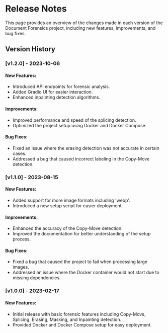 # Release Notes

This page provides an overview of the changes made in each version of the Document Forensics project, including new features, improvements, and bug fixes.

## Version History

### [v1.2.0] - 2023-10-06
#### New Features:
- Introduced API endpoints for forensic analysis.
- Added Gradio UI for easier interaction.
- Enhanced inpainting detection algorithms.

#### Improvements:
- Improved performance and speed of the splicing detection.
- Optimized the project setup using Docker and Docker Compose.

#### Bug Fixes:
- Fixed an issue where the erasing detection was not accurate in certain cases.
- Addressed a bug that caused incorrect labeling in the Copy-Move detection.

### [v1.1.0] - 2023-08-15
#### New Features:
- Added support for more image formats including 'webp'.
- Introduced a new setup script for easier deployment.

#### Improvements:
- Enhanced the accuracy of the Copy-Move detection.
- Improved the documentation for better understanding of the setup process.

#### Bug Fixes:
- Fixed a bug that caused the project to fail when processing large images.
- Addressed an issue where the Docker container would not start due to missing dependencies.

### [v1.0.0] - 2023-02-17
#### New Features:
- Initial release with basic forensic features including Copy-Move, Splicing, Erasing, Masking, and Inpainting detection.
- Provided Docker and Docker Compose setup for easy deployment.
